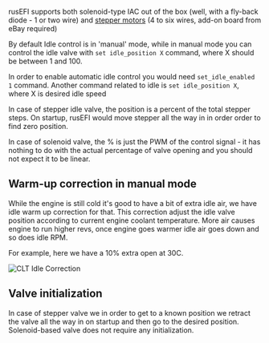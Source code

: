 
rusEFI supports both solenoid-type IAC out of the box (well, with a fly-back diode - 1 or two wire) and [stepper motors](Stepper-Motor) (4 to six wires, add-on board from eBay required)

By default Idle control is in 'manual' mode, while in manual mode you can control the idle valve with
`set idle_position X`
command, where X should be between 1 and 100.

In order to enable automatic idle control you would need `set_idle_enabled 1` command. Another command related to idle is `set idle_position X`, where X is desired idle speed

In case of stepper idle valve, the position is a percent of the total stepper steps. On startup, rusEFI would move stepper all the way in in order order to find zero position.

In case of solenoid valve, the % is just the PWM of the control signal - it has nothing to do with the actual percentage of valve opening and you should not expect it to be linear.

## Warm-up correction in manual mode

While the engine is still cold it's good to have a bit of extra idle air, we have idle warm up correction for that. This correction adjust the idle valve position according to current engine coolant temperature. More air causes engine to run higher revs, once engine goes warmer idle air goes down and so does idle RPM.

For example, here we have a 10% extra open at 30C.

![CLT Idle Correction](Images/clt_idle_correction.png)

## Valve initialization

In case of stepper valve we in order to get to a known position we retract the valve all the way in on startup and then go to the desired position. Solenoid-based valve does not require any initialization.
